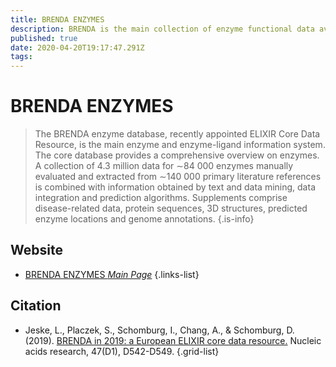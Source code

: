 ```yaml
---
title: BRENDA ENZYMES
description: BRENDA is the main collection of enzyme functional data available to the scientific community.
published: true
date: 2020-04-20T19:17:47.291Z
tags: 
---
```


# BRENDA ENZYMES

> The BRENDA enzyme database, recently appointed ELIXIR Core Data Resource, is the main enzyme and enzyme-ligand information system. The core database provides a comprehensive overview on enzymes. A collection of 4.3 million data for ∼84 000 enzymes manually evaluated and extracted from ∼140 000 primary literature references is combined with information obtained by text and data mining, data integration and prediction algorithms. Supplements comprise disease-related data, protein sequences, 3D structures, predicted enzyme locations and genome annotations. 
{.is-info}



## Website

- [BRENDA ENZYMES *Main Page*](https://www.brenda-enzymes.org/)
{.links-list}

## Citation

- Jeske, L., Placzek, S., Schomburg, I., Chang, A., & Schomburg, D. (2019). [BRENDA in 2019: a European ELIXIR core data resource.](https://academic.oup.com/nar/article/47/D1/D542/5160988) Nucleic acids research, 47(D1), D542-D549.
{.grid-list}